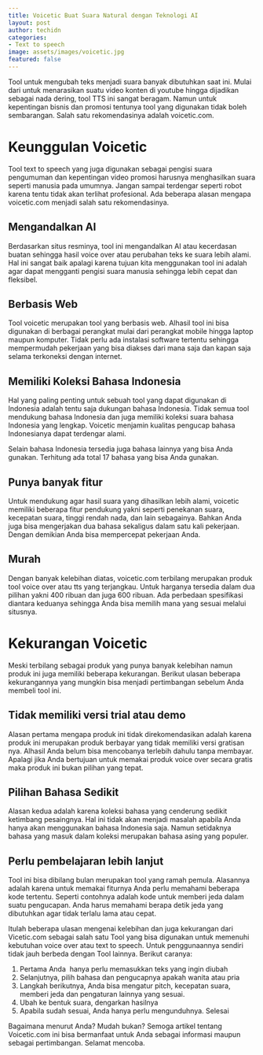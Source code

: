 ```yaml
---
title: Voicetic Buat Suara Natural dengan Teknologi AI
layout: post
author: techidn
categories: 
- Text to speech
image: assets/images/voicetic.jpg
featured: false
---
```


Tool untuk mengubah teks menjadi suara banyak dibutuhkan saat ini. Mulai dari untuk menarasikan suatu video konten di youtube hingga dijadikan sebagai nada dering, tool TTS ini sangat beragam. Namun untuk kepentingan bisnis dan promosi tentunya tool yang digunakan tidak boleh sembarangan. Salah satu rekomendasinya adalah voicetic.com.

# Keunggulan Voicetic

Tool text to speech yang juga digunakan sebagai pengisi suara pengumuman dan kepentingan video promosi harusnya menghasilkan suara seperti manusia pada umumnya. Jangan sampai terdengar seperti robot karena tentu tidak akan terlihat profesional. Ada beberapa alasan mengapa voicetic.com menjadi salah satu rekomendasinya.

## Mengandalkan AI

Berdasarkan situs resminya, tool ini mengandalkan AI atau kecerdasan buatan sehingga hasil voice over atau perubahan teks ke suara lebih alami. Hal ini sangat baik apalagi karena tujuan kita menggunakan tool ini adalah agar dapat mengganti pengisi suara manusia sehingga lebih cepat dan fleksibel.

## Berbasis Web

Tool voicetic merupakan tool yang berbasis web. Alhasil tool ini bisa digunakan di berbagai perangkat mulai dari perangkat mobile hingga laptop maupun komputer. Tidak perlu ada instalasi software tertentu sehingga mempermudah pekerjaan yang bisa diakses dari mana saja dan kapan saja selama terkoneksi dengan internet.

## Memiliki Koleksi Bahasa Indonesia

Hal yang paling penting untuk sebuah tool yang dapat digunakan di Indonesia adalah tentu saja dukungan bahasa Indonesia. Tidak semua tool mendukung bahasa Indonesia dan juga memiliki koleksi suara bahasa Indonesia yang lengkap. Voicetic menjamin kualitas pengucap bahasa Indonesianya dapat terdengar alami.

Selain bahasa Indonesia tersedia juga bahasa lainnya yang bisa Anda gunakan. Terhitung ada total 17 bahasa yang bisa Anda gunakan.

## Punya banyak fitur

Untuk mendukung agar hasil suara yang dihasilkan lebih alami, voicetic memiliki beberapa fitur pendukung yakni seperti penekanan suara, kecepatan suara, tinggi rendah nada, dan lain sebagainya. Bahkan Anda juga bisa mengerjakan dua bahasa sekaligus dalam satu kali pekerjaan. Dengan demikian Anda bisa mempercepat pekerjaan Anda.

## Murah

Dengan banyak kelebihan diatas, voicetic.com terbilang merupakan produk tool voice over atau tts yang terjangkau. Untuk harganya tersedia dalam dua pilihan yakni 400 ribuan dan juga 600 ribuan. Ada perbedaan spesifikasi diantara keduanya sehingga Anda bisa memilih mana yang sesuai melalui situsnya.

# Kekurangan Voicetic

Meski terbilang sebagai produk yang punya banyak kelebihan namun produk ini juga memiliki beberapa kekurangan. Berikut ulasan beberapa kekurangannya yang mungkin bisa menjadi pertimbangan sebelum Anda membeli tool ini.

## Tidak memiliki versi trial atau demo

Alasan pertama mengapa produk ini tidak direkomendasikan adalah karena produk ini merupakan produk berbayar yang tidak memiliki versi gratisan nya. Alhasil Anda belum bisa mencobanya terlebih dahulu tanpa membayar. Apalagi jika Anda bertujuan untuk memakai produk voice over secara gratis maka produk ini bukan pilihan yang tepat.

## Pilihan Bahasa Sedikit

Alasan kedua adalah karena koleksi bahasa yang cenderung sedikit ketimbang pesaingnya. Hal ini tidak akan menjadi masalah apabila Anda hanya akan menggunakan bahasa Indonesia saja. Namun setidaknya bahasa yang masuk dalam koleksi merupakan bahasa asing yang populer.

## Perlu pembelajaran lebih lanjut

Tool ini bisa dibilang bulan merupakan tool yang ramah pemula. Alasannya adalah karena untuk memakai fiturnya Anda perlu memahami beberapa kode tertentu. Seperti contohnya adalah kode untuk memberi jeda dalam suatu pengucapan. Anda harus memahami berapa detik jeda yang dibutuhkan agar tidak terlalu lama atau cepat.

Itulah beberapa ulasan mengenai kelebihan dan juga kekurangan dari Vicetic.com sebagai salah satu Tool yang bisa digunakan untuk memenuhi kebutuhan voice over atau text to speech. Untuk penggunaannya sendiri tidak jauh berbeda dengan Tool lainnya. Berikut caranya:

1. Pertama Anda  hanya perlu memasukkan teks yang ingin diubah
2. Selanjutnya, pilih bahasa dan pengucapnya apakah wanita atau pria
3. Langkah berikutnya, Anda bisa mengatur pitch, kecepatan suara, memberi jeda dan pengaturan lainnya yang sesuai. 
4. Ubah ke bentuk suara, dengarkan hasilnya 
5. Apabila sudah sesuai, Anda hanya perlu mengunduhnya. Selesai

Bagaimana menurut Anda? Mudah bukan? Semoga artikel tentang Voicetic.com ini bisa bermanfaat untuk Anda sebagai informasi maupun sebagai pertimbangan. Selamat mencoba.
